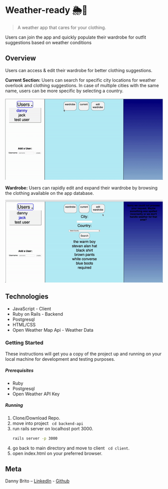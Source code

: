 # Weather-ready 🌦👖

> A weather app that cares for your clothing. 


Users can join the app and quickly populate their wardrobe for outfit suggestions based on weather conditions


## Overview

Users can access & edit their wardrobe for better clothing suggestions.

<b>Current Section:</b> Users can search for specific city locations for weather overlook and clothing suggestions.
In case of multiple cities with the same name, users can be more specific by selecting a country.

![](./docs/overview.gif)

<b>Wardrobe:</b>
Users can rapidly edit and expand their wardrobe by browsing the clothing available on the app database.

![](./docs/edit.gif)

## Technologies
<ul>
<li />JavaScript - Client
<li />Ruby on Rails - Backend
<li />Postgresql
<li />HTML/CSS
<li />Open Weather Map Api - Weather Data
</ul>


### Getting Started
These instructions will get you a copy of the project up and running on your local machine for development and testing purposes.
##### Prerequisites
<ul>
<li /> Ruby
<li /> Postgresql
<li /> Open Weather API Key
</ul> 

##### Running


1. Clone/Download Repo.
2. move into project ``` cd backend-api```
3. run rails server on localhost port 3000.
    ```sh 
    rails server -p 3000
    ```
4. go back to main directory and move to client ``` cd client```.
5. open index.html on your preferred browser.


## Meta

Danny Brito – [LinkedIn](https://www.linkedin.com/in/dannybrito) - [Github](https://github.com/DannyBrito)
